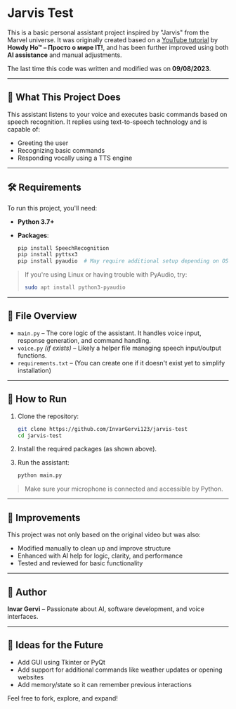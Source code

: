 # Jarvis Test

This is a basic personal assistant project inspired by "Jarvis" from the Marvel universe. It was originally created based on a [YouTube tutorial](https://www.youtube.com/watch?v=pTDTIkLRQKQ&ab_channel=%D0%A5%D0%B0%D1%83%D0%B4%D0%B8%D0%A5%D0%BE%E2%84%A2-%D0%9F%D1%80%D0%BE%D1%81%D1%82%D0%BE%D0%BE%D0%BC%D0%B8%D1%80%D0%B5IT%21) by **Howdy Ho™ – Просто о мире IT!**, and has been further improved using both **AI assistance** and manual adjustments.

The last time this code was written and modified was on **09/08/2023**.

---

## 🧠 What This Project Does

This assistant listens to your voice and executes basic commands based on speech recognition. It replies using text-to-speech technology and is capable of:

* Greeting the user
* Recognizing basic commands
* Responding vocally using a TTS engine

---

## 🛠️ Requirements

To run this project, you'll need:

* **Python 3.7+**
* **Packages**:

  ```bash
  pip install SpeechRecognition
  pip install pyttsx3
  pip install pyaudio  # May require additional setup depending on OS
  ```

> If you're using Linux or having trouble with PyAudio, try:
>
> ```bash
> sudo apt install python3-pyaudio
> ```

---

## 📁 File Overview

* `main.py` – The core logic of the assistant. It handles voice input, response generation, and command handling.
* `voice.py` *(if exists)* – Likely a helper file managing speech input/output functions.
* `requirements.txt` – (You can create one if it doesn't exist yet to simplify installation)

---

## 🚀 How to Run

1. Clone the repository:

   ```bash
   git clone https://github.com/InvarGervi123/jarvis-test
   cd jarvis-test
   ```

2. Install the required packages (as shown above).

3. Run the assistant:

   ```bash
   python main.py
   ```

> Make sure your microphone is connected and accessible by Python.

---

## 🧠 Improvements

This project was not only based on the original video but was also:

* Modified manually to clean up and improve structure
* Enhanced with AI help for logic, clarity, and performance
* Tested and reviewed for basic functionality

---

## 👤 Author

**Invar Gervi** – Passionate about AI, software development, and voice interfaces.

---

## 🧠 Ideas for the Future

* Add GUI using Tkinter or PyQt
* Add support for additional commands like weather updates or opening websites
* Add memory/state so it can remember previous interactions

Feel free to fork, explore, and expand!
